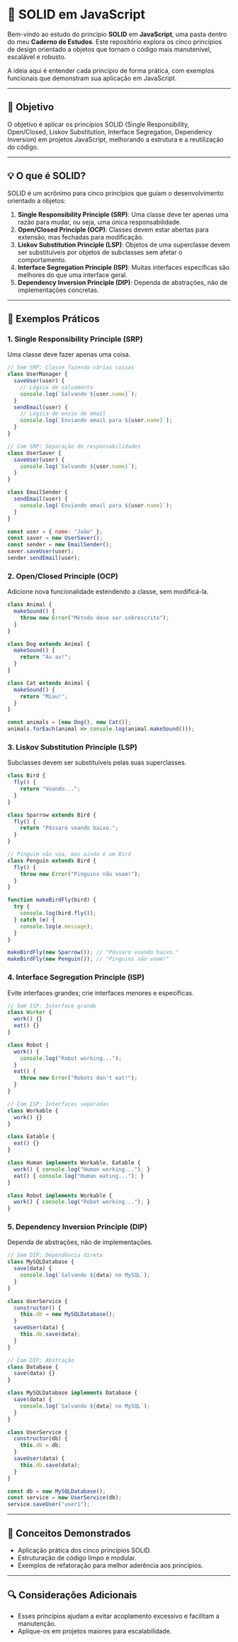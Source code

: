 # 📘 SOLID em JavaScript

Bem-vindo ao estudo do princípio **SOLID** em **JavaScript**, uma pasta dentro do meu **Caderno de Estudos**. Este repositório explora os cinco princípios de design orientado a objetos que tornam o código mais manutenível, escalável e robusto.

A ideia aqui é entender cada princípio de forma prática, com exemplos funcionais que demonstram sua aplicação em JavaScript.

---

## 🎯 Objetivo

O objetivo é aplicar os princípios SOLID (Single Responsibility, Open/Closed, Liskov Substitution, Interface Segregation, Dependency Inversion) em projetos JavaScript, melhorando a estrutura e a reutilização do código.

---

## 💡 O que é SOLID?

SOLID é um acrônimo para cinco princípios que guiam o desenvolvimento orientado a objetos:

1. **Single Responsibility Principle (SRP)**: Uma classe deve ter apenas uma razão para mudar, ou seja, uma única responsabilidade.
2. **Open/Closed Principle (OCP)**: Classes devem estar abertas para extensão, mas fechadas para modificação.
3. **Liskov Substitution Principle (LSP)**: Objetos de uma superclasse devem ser substituíveis por objetos de subclasses sem afetar o comportamento.
4. **Interface Segregation Principle (ISP)**: Muitas interfaces específicas são melhores do que uma interface geral.
5. **Dependency Inversion Principle (DIP)**: Dependa de abstrações, não de implementações concretas.

---

## 🚀 Exemplos Práticos

### 1. Single Responsibility Principle (SRP)
Uma classe deve fazer apenas uma coisa.

```javascript
// Sem SRP: Classe fazendo várias coisas
class UserManager {
  saveUser(user) {
    // Lógica de salvamento
    console.log(`Salvando ${user.name}`);
  }
  sendEmail(user) {
    // Lógica de envio de email
    console.log(`Enviando email para ${user.name}`);
  }
}

// Com SRP: Separação de responsabilidades
class UserSaver {
  saveUser(user) {
    console.log(`Salvando ${user.name}`);
  }
}

class EmailSender {
  sendEmail(user) {
    console.log(`Enviando email para ${user.name}`);
  }
}

const user = { name: "João" };
const saver = new UserSaver();
const sender = new EmailSender();
saver.saveUser(user);
sender.sendEmail(user);
```

### 2. Open/Closed Principle (OCP)
Adicione nova funcionalidade estendendo a classe, sem modificá-la.

```javascript
class Animal {
  makeSound() {
    throw new Error("Método deve ser sobrescrito");
  }
}

class Dog extends Animal {
  makeSound() {
    return "Au au!";
  }
}

class Cat extends Animal {
  makeSound() {
    return "Miau!";
  }
}

const animals = [new Dog(), new Cat()];
animals.forEach(animal => console.log(animal.makeSound()));
```

### 3. Liskov Substitution Principle (LSP)
Subclasses devem ser substituíveis pelas suas superclasses.

```javascript
class Bird {
  fly() {
    return "Voando...";
  }
}

class Sparrow extends Bird {
  fly() {
    return "Pássaro voando baixo.";
  }
}

// Pinguim não voa, mas ainda é um Bird
class Penguin extends Bird {
  fly() {
    throw new Error("Pinguins não voam!");
  }
}

function makeBirdFly(bird) {
  try {
    console.log(bird.fly());
  } catch (e) {
    console.log(e.message);
  }
}

makeBirdFly(new Sparrow()); // "Pássaro voando baixo."
makeBirdFly(new Penguin()); // "Pinguins não voam!"
```

### 4. Interface Segregation Principle (ISP)
Evite interfaces grandes; crie interfaces menores e específicas.

```javascript
// Sem ISP: Interface grande
class Worker {
  work() {}
  eat() {}
}

class Robot {
  work() {
    console.log("Robot working...");
  }
  eat() {
    throw new Error("Robots don't eat!");
  }
}

// Com ISP: Interfaces separadas
class Workable {
  work() {}
}

class Eatable {
  eat() {}
}

class Human implements Workable, Eatable {
  work() { console.log("Human working..."); }
  eat() { console.log("Human eating..."); }
}

class Robot implements Workable {
  work() { console.log("Robot working..."); }
}
```

### 5. Dependency Inversion Principle (DIP)
Dependa de abstrações, não de implementações.

```javascript
// Sem DIP: Dependência direta
class MySQLDatabase {
  save(data) {
    console.log(`Salvando ${data} no MySQL`);
  }
}

class UserService {
  constructor() {
    this.db = new MySQLDatabase();
  }
  saveUser(data) {
    this.db.save(data);
  }
}

// Com DIP: Abstração
class Database {
  save(data) {}
}

class MySQLDatabase implements Database {
  save(data) {
    console.log(`Salvando ${data} no MySQL`);
  }
}

class UserService {
  constructor(db) {
    this.db = db;
  }
  saveUser(data) {
    this.db.save(data);
  }
}

const db = new MySQLDatabase();
const service = new UserService(db);
service.saveUser("user1");
```
---

## 📌 Conceitos Demonstrados

- Aplicação prática dos cinco princípios SOLID.
- Estruturação de código limpo e modular.
- Exemplos de refatoração para melhor aderência aos princípios.

---

## 🔍 Considerações Adicionais

- Esses princípios ajudam a evitar acoplamento excessivo e facilitam a manutenção.
- Aplique-os em projetos maiores para escalabilidade.